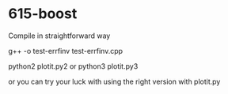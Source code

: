 # 615-boost
Compile in straightforward way

g++ -o test-errfinv test-errfinv.cpp

python2 plotit.py2
or 
python3 plotit.py3

or you can try your luck with using the right version 
with plotit.py
